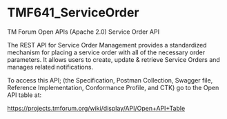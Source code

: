 # TMF641_ServiceOrder
TM Forum Open APIs (Apache 2.0) Service Order API

The REST API for Service Order Management provides a standardized mechanism for placing a 
service order with all of the necessary order parameters. It allows users to create, update & 
retrieve Service Orders and manages related notifications.

To access this API; (the Specification, Postman Collection, Swagger file, 
Reference Implementation, Conformance Profile, and CTK) go to the Open API table at:

https://projects.tmforum.org/wiki/display/API/Open+API+Table
